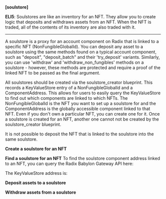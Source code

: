 **[soulstore]**

**ELI5**: 
Soulstores are like an inventory for an NFT. They allow you to create logic that deposits and withdraws assets from an NFT. When the NFT is traded, all of the contents of its inventory are also traded with it. 

---

A soulstore is a proxy for an account component on Radix that is linked to a specific NFT (NonFungibleGlobalId). You can deposit any asset to a soulstore using the same methods found on a typical account component, such as "deposit", "deposit_batch" and their 'try_deposit' variants. Similarly, you can use 'withdraw' and 'withdraw_non_fungibles' methods on a soulstore - however, these methods are protected and require a proof of the linked NFT to be passed as the final argument.

All soulstores should be created via the soulstore_creator blueprint. This records a KeyValueStore entry of a NonFungibleGlobalId and a ComponentAddress. This allows for users to easily query the KeyValueStore to find out which components are linked to which NFTs. The NonFungibleGlobalId is the NFT you want to set up a soulstore for and the ComponentAddress is the globally accessible component linked to that NFT. Even if you don't own a particular NFT, you can create one for it. Once a soulstore is created for an NFT, another one cannot not be created by the soulstore_creator blueprint. 

It is not possible to deposit the NFT that is linked to the soulstore into the same soulstore. 

**Create a soulstore for an NFT**

**Find a soulstore for an NFT**
To find the soulstore component address linked to an NFT, you can query the Radix Babylon Gateway API here:

The KeyValueStore address is: 

**Deposit assets to a soulstore**

**Withdraw assets from a soulstore**





